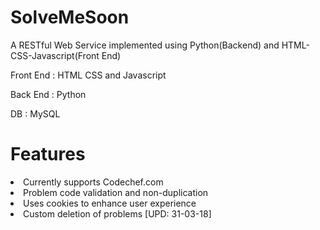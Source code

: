 # SolveMeSoon
A RESTful Web Service implemented using Python(Backend) and HTML-CSS-Javascript(Front End)

Front End : HTML CSS and Javascript 

Back End : Python 

DB : MySQL 

# Features
<li> Currently supports Codechef.com </li> 
<li> Problem code validation and non-duplication </li>
<li> Uses cookies to enhance user experience </li>
<li> Custom deletion of problems [UPD: 31-03-18] </li> 
